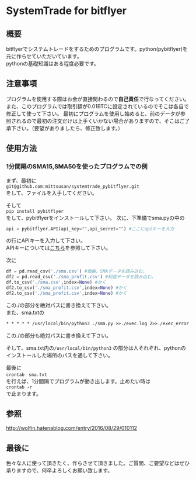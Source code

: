 # SystemTrade for bitflyer

## 概要
bitflyerでシステムトレードをするためのプログラムです。python(pybitflyer)を元に作らせていただいています。  
pythonの基礎知識はある程度必要です。
## 注意事項
プログラムを使用する際はお金が直接関わるので**自己責任**で行なってください。  
また、このプログラムでは取引額が0.01BTCに設定されているのでそこは各自で修正して使って下さい。
最初にプログラムを使用し始めると、前のデータが参照されるので最初の注文だけは上手くいかない場合がありますので、そこはご了承下さい。（要望がありましたら、修正致します。）
## 使用方法

### 1分間隔のSMA15,SMA50を使ったプログラムでの例
まず、最初に  
```git@github.com:mittsusan/systemtrade_pybitflyer.git ```  
をして、ファイルを入手してください。  

そして  
```pip install pybitflyer```  
をして、pybitflyerをインストールして下さい。
次に、下準備でsma.pyの中の  

```sma.py
api = pybitflyer.API(api_key="",api_secret="") #ここにapiキーを入力
```  
の行にAPIキーを入力して下さい。  
  APIキーについては[こちら](http://neoshanaineet.com/virtual-currency/bitflyer-lightning-get-apikey.html)を参照して下さい。 
  
  次に  
  
```sma.py
df = pd.read_csv('./sma.csv') #価格、SMAデータを読み込む。
df2 = pd.read_csv('./sma_profit.csv') #利益データを読み込む。
df.to_csv('./sma.csv',index=None) #かく
df2.to_csv('./sma_profit.csv',index=None) #かく
df2.to_csv('./sma_profit.csv',index=None) #かく
```  
この./の部分を絶対パスに書き換えて下さい。  
また、sma.txtの

```sma.txt
* * * * * /usr/local/bin/python3 ./sma.py >>./exec.log 2>>./exec_error.log
```
この./の部分も絶対パスに書き換えて下さい。

      
  
  そして、sma.txt内の```/usr/local/bin/python3```  の部分は人それぞれ、pythonのインストールした場所のパスを通して下さい。 
  
  最後に  
```crontab　sma.txt```  
を行えば、1分間隔でプログラムが動き出します。止めたい時は  
```crontab -r```  
で止まります。  

## 参照  
http://wolfin.hatenablog.com/entry/2016/08/29/010112  

## 最後に  
色々な人に使って頂きたく、作らさせて頂きました。ご質問、ご要望などはぜひ承りますので、何卒よろしくお願い致します。

